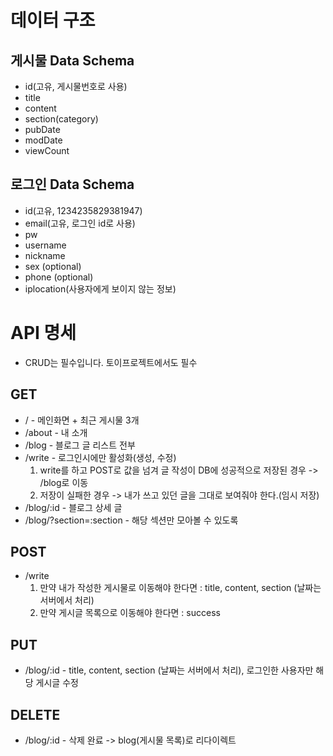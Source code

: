 # 데이터 구조

## 게시물 Data Schema
  * id(고유, 게시물번호로 사용)
  * title
  * content
  * section(category)
  * pubDate
  * modDate
  * viewCount

## 로그인 Data Schema
  * id(고유, 1234235829381947)
  * email(고유, 로그인 id로 사용) 
  * pw
  * username
  * nickname
  * sex (optional)
  * phone (optional)
  * iplocation(사용자에게 보이지 않는 정보)

# API 명세
  * CRUD는 필수입니다. 토이프로젝트에서도 필수

## GET
  * / - 메인화면 + 최근 게시물 3개
  * /about - 내 소개
  * /blog - 블로그 글 리스트 전부
  * /write - 로그인시에만 활성화(생성, 수정) 
    1. write를 하고 POST로 값을 넘겨 글 작성이 DB에 성공적으로 저장된 경우 -> /blog로 이동
    2. 저장이 실패한 경우 -> 내가 쓰고 있던 글을 그대로 보여줘야 한다.(임시 저장)
  * /blog/:id - 블로그 상세 글
  * /blog/?section=:section - 해당 섹션만 모아볼 수 있도록

## POST
  * /write
    1. 만약 내가 작성한 게시물로 이동해야 한다면 : title, content, section (날짜는 서버에서 처리)
    2. 만약 게시글 목록으로 이동해야 한다면 : success

## PUT
  * /blog/:id - title, content, section (날짜는 서버에서 처리), 로그인한 사용자만 해당 게시글 수정

## DELETE
  * /blog/:id - 삭제 완료 -> blog(게시물 목록)로 리다이렉트
